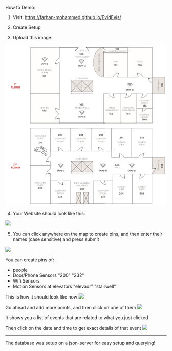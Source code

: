 How to Demo:

1. Visit: https://farhan-mohammed.github.io/EvidEvis/

2. Create Setup

3. Upload this image:
<img src="src/component/Setup/map3.png">

4. Your Website should look like this:
<img src="https://imgur.com/5KrMseW.png">

5. You can click anywhere on the map to create pins, and then enter their names (case sensitive) and press submit
<img src="https://imgur.com/ql1JnK1.png">

You can create pins of:
- people
- Door/Phone Sensors "200" "232"
- Wifi Sensors
- Motion Sensors at elevators "elevaor" "stairwell"

This is how it should look like now
<img src="https://imgur.com/s66z94O.png">


Go ahead and add more points, and then click on one of them
<img src="https://imgur.com/33BUrCO.png">

It shows you a list of events that are related to what you just clicked

Then click on the date and time to get exact details of that event
<img src="https://imgur.com/XPtvz2P.png">


---
The database was setup on a json-server for easy setup and querying!
